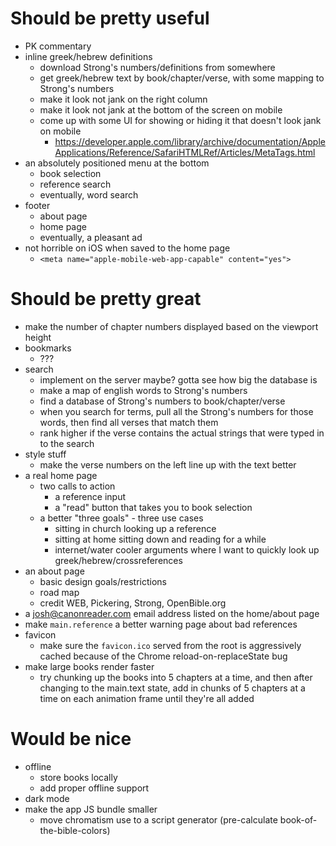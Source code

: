 # Should be pretty useful

- PK commentary
- inline greek/hebrew definitions
	- download Strong's numbers/definitions from somewhere
	- get greek/hebrew text by book/chapter/verse, with some mapping to Strong's numbers
	- make it look not jank on the right column
	- make it look not jank at the bottom of the screen on mobile
	- come up with some UI for showing or hiding it that doesn't look jank on mobile
		- https://developer.apple.com/library/archive/documentation/AppleApplications/Reference/SafariHTMLRef/Articles/MetaTags.html
- an absolutely positioned menu at the bottom
	- book selection
	- reference search
	- eventually, word search
- footer
	- about page
	- home page
	- eventually, a pleasant ad
- not horrible on iOS when saved to the home page
	- `<meta name="apple-mobile-web-app-capable" content="yes">`

# Should be pretty great

- make the number of chapter numbers displayed based on the viewport height
- bookmarks
	- ???
- search
	- implement on the server maybe?  gotta see how big the database is
	- make a map of english words to Strong's numbers
	- find a database of Strong's numbers to book/chapter/verse
	- when you search for terms, pull all the Strong's numbers for those words, then find all verses that match them
	- rank higher if the verse contains the actual strings that were typed in to the search
- style stuff
	- make the verse numbers on the left line up with the text better
- a real home page
	- two calls to action
		- a reference input
		- a "read" button that takes you to book selection
	- a better "three goals" - three use cases
		- sitting in church looking up a reference
		- sitting at home sitting down and reading for a while
		- internet/water cooler arguments where I want to quickly look up greek/hebrew/crossreferences
- an about page
	- basic design goals/restrictions
	- road map
	- credit WEB, Pickering, Strong, OpenBible.org
- a josh@canonreader.com email address listed on the home/about page
- make `main.reference` a better warning page about bad references
- favicon
	- make sure the `favicon.ico` served from the root is aggressively cached because of the Chrome reload-on-replaceState bug
- make large books render faster
	- try chunking up the books into 5 chapters at a time, and then after changing to the main.text state, add in chunks of 5 chapters at a time on each animation frame until they're all added

# Would be nice

- offline
	- store books locally
	- add proper offline support
- dark mode
- make the app JS bundle smaller
	- move chromatism use to a script generator (pre-calculate book-of-the-bible-colors)
